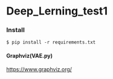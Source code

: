 # Deep_Lerning_test1

### Install
`$ pip install -r requirements.txt`  


#### Graphviz(VAE.py)  
https://www.graphviz.org/
